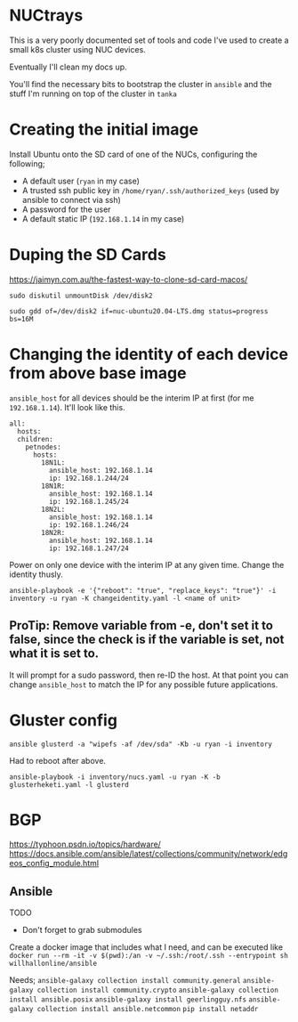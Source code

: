 # NUCtrays
This is a very poorly documented set of tools and code I've used to create a small k8s cluster using NUC devices.

Eventually I'll clean my docs up.

You'll find the necessary bits to bootstrap the cluster in `ansible` and the stuff I'm running on top of the cluster in `tanka`

# Creating the initial image

Install Ubuntu onto the SD card of one of the NUCs, configuring the following;

* A default user (`ryan` in my case)
* A trusted ssh public key in `/home/ryan/.ssh/authorized_keys` (used by ansible to connect via ssh)
* A password for the user
* A default static IP (`192.168.1.14` in my case)

# Duping the SD Cards

https://jaimyn.com.au/the-fastest-way-to-clone-sd-card-macos/

`sudo diskutil unmountDisk /dev/disk2`

`sudo gdd of=/dev/disk2 if=nuc-ubuntu20.04-LTS.dmg status=progress bs=16M`

# Changing the identity of each device from above base image

`ansible_host` for all devices should be the interim IP at first (for me `192.168.1.14`). It'll look like this.

```
all:
  hosts:
  children:
    petnodes:
      hosts:
        18N1L:
          ansible_host: 192.168.1.14
          ip: 192.168.1.244/24
        18N1R:
          ansible_host: 192.168.1.14
          ip: 192.168.1.245/24
        18N2L:
          ansible_host: 192.168.1.14
          ip: 192.168.1.246/24
        18N2R:
          ansible_host: 192.168.1.14
          ip: 192.168.1.247/24
```

Power on only one device with the interim IP at any given time. Change the identity thusly.

`ansible-playbook -e '{"reboot": "true", "replace_keys": "true"}' -i inventory -u ryan -K changeidentity.yaml -l <name of unit>`

## ProTip: Remove variable from -e, don't set it to false, since the check is if the variable is set, not what it is set to.

It will prompt for a sudo password, then re-ID the host. At that point you can change `ansible_host` to match the IP for any possible future applications.

# Gluster config

`ansible glusterd -a "wipefs -af /dev/sda" -Kb -u ryan -i inventory`

Had to reboot after above.

`ansible-playbook -i inventory/nucs.yaml -u ryan -K -b glusterheketi.yaml -l glusterd`

# BGP

https://typhoon.psdn.io/topics/hardware/
https://docs.ansible.com/ansible/latest/collections/community/network/edgeos_config_module.html

## Ansible
TODO

* Don't forget to grab submodules

Create a docker image that includes what I need, and can be executed like `docker run --rm -it -v $(pwd):/an -v ~/.ssh:/root/.ssh --entrypoint sh willhallonline/ansible`

Needs;
`ansible-galaxy collection install community.general`
`ansible-galaxy collection install community.crypto`
`ansible-galaxy collection install ansible.posix`
`ansible-galaxy install geerlingguy.nfs`
`ansible-galaxy collection install ansible.netcommon`
`pip install netaddr`